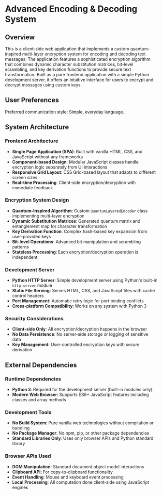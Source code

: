 # Advanced Encoding & Decoding System

## Overview

This is a client-side web application that implements a custom quantum-inspired multi-layer encryption system for encoding and decoding text messages. The application features a sophisticated encryption algorithm that combines dynamic character substitution matrices, bit-level scrambling, and key derivation functions to provide secure text transformation. Built as a pure frontend application with a simple Python development server, it offers an intuitive interface for users to encrypt and decrypt messages using custom keys.

## User Preferences

Preferred communication style: Simple, everyday language.

## System Architecture

### Frontend Architecture
- **Single Page Application (SPA)**: Built with vanilla HTML, CSS, and JavaScript without any frameworks
- **Component-based Design**: Modular JavaScript classes handle encryption logic separately from UI interactions
- **Responsive Grid Layout**: CSS Grid-based layout that adapts to different screen sizes
- **Real-time Processing**: Client-side encryption/decryption with immediate feedback

### Encryption System Design
- **Quantum-Inspired Algorithm**: Custom `QuantumLayeredEncoder` class implementing multi-layer encryption
- **Dynamic Substitution Matrices**: Generated quantum matrix and entanglement map for character transformation
- **Key Derivation Function**: Complex hash-based key expansion from user-provided keys
- **Bit-level Operations**: Advanced bit manipulation and scrambling patterns
- **Stateless Processing**: Each encryption/decryption operation is independent

### Development Server
- **Python HTTP Server**: Simple development server using Python's built-in `http.server` module
- **Static File Serving**: Serves HTML, CSS, and JavaScript files with cache control headers
- **Port Management**: Automatic retry logic for port binding conflicts
- **Cross-platform Compatibility**: Works on any system with Python 3

### Security Considerations
- **Client-side Only**: All encryption/decryption happens in the browser
- **No Data Persistence**: No server-side storage or logging of sensitive data
- **Key Management**: User-controlled encryption keys with secure derivation

## External Dependencies

### Runtime Dependencies
- **Python 3**: Required for the development server (built-in modules only)
- **Modern Web Browser**: Supports ES6+ JavaScript features including classes and array methods

### Development Tools
- **No Build System**: Pure vanilla web technologies without compilation or bundling
- **No Package Manager**: No npm, pip, or other package dependencies
- **Standard Libraries Only**: Uses only browser APIs and Python standard library

### Browser APIs Used
- **DOM Manipulation**: Standard document object model interactions
- **Clipboard API**: For copy-to-clipboard functionality
- **Event Handling**: Mouse and keyboard event processing
- **Local Processing**: All computation done client-side using JavaScript engines
